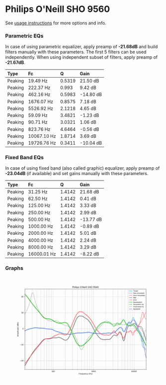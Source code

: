 # Philips O'Neill SHO 9560
See [usage instructions](https://github.com/jaakkopasanen/AutoEq#usage) for more options and info.

### Parametric EQs
In case of using parametric equalizer, apply preamp of **-21.68dB** and build filters manually
with these parameters. The first 5 filters can be used independently.
When using independent subset of filters, apply preamp of **-21.67dB**.

| Type    | Fc          |      Q | Gain      |
|:--------|:------------|:-------|:----------|
| Peaking | 19.49 Hz    | 0.5319 | 21.50 dB  |
| Peaking | 222.37 Hz   | 0.993  | 9.42 dB   |
| Peaking | 462.16 Hz   | 0.5983 | -14.80 dB |
| Peaking | 1676.07 Hz  | 0.8575 | 7.18 dB   |
| Peaking | 5526.92 Hz  | 2.1218 | 4.65 dB   |
| Peaking | 59.09 Hz    | 3.4821 | -1.23 dB  |
| Peaking | 90.71 Hz    | 3.0321 | 1.06 dB   |
| Peaking | 823.76 Hz   | 4.6464 | -0.56 dB  |
| Peaking | 10067.10 Hz | 1.8714 | 3.69 dB   |
| Peaking | 19726.76 Hz | 0.3411 | -10.04 dB |

### Fixed Band EQs
In case of using fixed band (also called graphic) equalizer, apply preamp of **-23.04dB**
(if available) and set gains manually with these parameters.

| Type    | Fc          |      Q | Gain      |
|:--------|:------------|:-------|:----------|
| Peaking | 31.25 Hz    | 1.4142 | 21.68 dB  |
| Peaking | 62.50 Hz    | 1.4142 | 0.41 dB   |
| Peaking | 125.00 Hz   | 1.4142 | 3.33 dB   |
| Peaking | 250.00 Hz   | 1.4142 | 2.99 dB   |
| Peaking | 500.00 Hz   | 1.4142 | -13.77 dB |
| Peaking | 1000.00 Hz  | 1.4142 | -0.89 dB  |
| Peaking | 2000.00 Hz  | 1.4142 | 5.01 dB   |
| Peaking | 4000.00 Hz  | 1.4142 | 2.24 dB   |
| Peaking | 8000.00 Hz  | 1.4142 | 3.29 dB   |
| Peaking | 16000.01 Hz | 1.4142 | -8.22 dB  |

### Graphs
![](./Philips%20O'Neill%20SHO%209560.png)